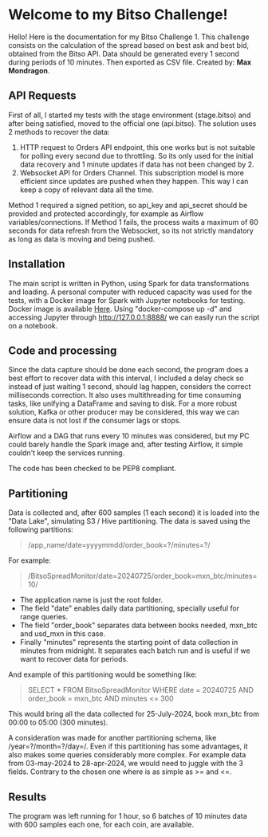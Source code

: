 # Welcome to my Bitso Challenge!

Hello!
Here is the documentation for my Bitso Challenge 1.
This challenge consists on the calculation of the spread based on best ask and best bid, obtained from the Bitso API.
Data should be generated every 1 second during periods of 10 minutes. Then exported as CSV file.
Created by: **Max Mondragon**.


## API Requests

First of all, I started my tests with the stage environment (stage.bitso) and after being satisfied, moved to the official one (api.bitso).
The solution uses 2 methods to recover the data:
1) HTTP request to Orders API endpoint, this one works but is not suitable for polling every second due to throttling.
So its only used for the initial data recovery and 1 minute updates if data has not been changed by 2.
2) Websocket API for Orders Channel. This subscription model is more efficient since updates are pushed when they happen. This way I can keep a copy of relevant data all the time.

Method 1 required a signed petition, so api_key and api_secret should be provided and protected accordingly, for example as Airflow variables/connections.
If Method 1 fails, the process waits a maximum of 60 seconds for data refresh from the Websocket, so its not strictly mandatory as long as data is moving and being pushed.

## Installation

The main script is written in Python, using Spark for data transformations and loading.
A personal computer with reduced capacity was used for the tests, with a Docker image for Spark with Jupyter notebooks for testing. Docker image is available [Here](https://hub.docker.com/r/jupyter/all-spark-notebook).
Using "docker-compose up -d" and accessing Jupyter through http://127.0.0.1:8888/ we can easily run the script on a notebook.

## Code and processing

Since the data capture should be done each second, the program does a best effort to recover data with this interval, I included a delay check so instead of just waiting 1 second, should lag happen, considers the correct milliseconds correction.
It also uses multithreading for time consuming tasks, like unifying a DataFrame and saving to disk.
For a more robust solution, Kafka or other producer may be considered, this way we can ensure data is not lost if the consumer lags or stops.

Airflow and a DAG that runs every 10 minutes was considered, but my PC could barely handle the Spark image and, after testing Airflow, it simple couldn't keep the services running.

The code has been checked to be PEP8 compliant.

## Partitioning

Data is collected and, after 600 samples (1 each second) it is loaded into the "Data Lake", simulating S3 / Hive partitioning.
The data is saved using the following partitions:
 > /app_name/date=yyyymmdd/order_book=?/minutes=?/

For example:
 > /BitsoSpreadMonitor/date=20240725/order_book=mxn_btc/minutes=10/

- The application name is just the root folder.
- The field "date" enables daily data partitioning, specially useful for range queries.
- The field "order_book" separates data between books needed, mxn_btc and usd_mxn in this case.
- Finally "minutes" represents the starting point of data collection in minutes from midnight. It separates each batch run and is useful if we want to recover data for periods.

And example of this partitioning would be something like:
 > SELECT *
FROM BitsoSpreadMonitor
WHERE date = 20240725
AND order_book = mxn_btc
AND minutes <= 300

This would bring all the data collected for 25-July-2024, book mxn_btc from 00:00 to 05:00 (300 minutes).

A consideration was made for another partitioning schema, like /year=?/month=?/day=/.
Even if this partitioning has some advantages, it also makes some queries considerably more complex.
For example data from 03-may-2024 to 28-apr-2024, we would need to juggle with the 3 fields. Contrary to the chosen one where is as simple as >= and <=. 


## Results

The program was left running for 1 hour, so 6 batches of 10 minutes data with 600 samples each one, for each coin, are available.

